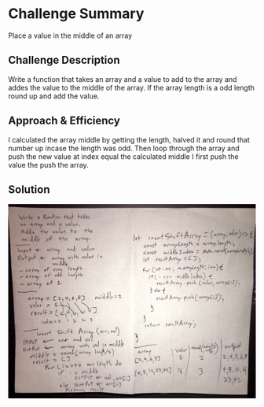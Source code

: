 # Challenge Summary
<!-- Short summary or background information -->
Place a value in the middle of an array

## Challenge Description
<!-- Description of the challenge -->
Write a function that takes an array and a value to add to the array and addes the value to the middle of the array.
If the array length is a odd length round up and add the value.

## Approach & Efficiency
<!-- What approach did you take? Why? What is the Big O space/time for this approach? -->
I calculated the array middle by getting the length, halved it and round that number up incase the length was odd.  Then loop through the array and push the new value at index equal the calculated middle I first push the value the push the array. 

## Solution
<!-- Embedded whiteboard image -->
![Whiteboard Image](./assets/array-shift.jpg)